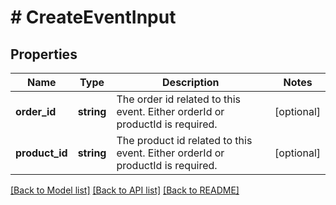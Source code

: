 # # CreateEventInput

## Properties

Name | Type | Description | Notes
------------ | ------------- | ------------- | -------------
**order_id** | **string** | The order id related to this event. Either orderId or productId is required. | [optional]
**product_id** | **string** | The product id related to this event. Either orderId or productId is required. | [optional]

[[Back to Model list]](../../README.md#models) [[Back to API list]](../../README.md#endpoints) [[Back to README]](../../README.md)

